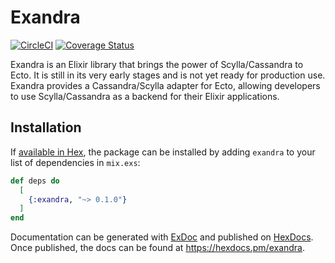 # Exandra
[![CircleCI](https://dl.circleci.com/status-badge/img/gh/vinniefranco/exandra/tree/main.svg?style=svg)](https://dl.circleci.com/status-badge/redirect/gh/vinniefranco/exandra/tree/main)
[![Coverage Status](https://coveralls.io/repos/github/vinniefranco/exandra/badge.svg?branch=main)](https://coveralls.io/github/vinniefranco/exandra?branch=main)

Exandra is an Elixir library that brings the power of Scylla/Cassandra to Ecto. It is still in its very early stages and is not yet ready for production use. Exandra provides a Cassandra/Scylla adapter for Ecto, allowing developers to use Scylla/Cassandra as a backend for their Elixir applications.


## Installation

If [available in Hex](https://hex.pm/docs/publish), the package can be installed
by adding `exandra` to your list of dependencies in `mix.exs`:

```elixir
def deps do
  [
    {:exandra, "~> 0.1.0"}
  ]
end
```

Documentation can be generated with [ExDoc](https://github.com/elixir-lang/ex_doc)
and published on [HexDocs](https://hexdocs.pm). Once published, the docs can
be found at <https://hexdocs.pm/exandra>.

